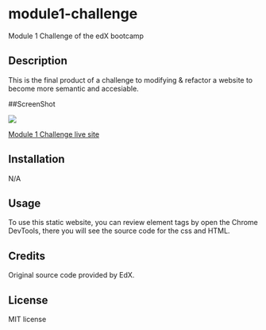 # module1-challenge
Module 1 Challenge of the edX bootcamp

## Description
This is the final product of a challenge to modifying & refactor a website to become more semantic and accesiable.

##ScreenShot

<img src="./assests/01-siteView.jpg">

<a href="https://ph8tfunk.github.io/module1-challenge/">Module 1 Challenge live site</a>

## Installation
N/A

## Usage
To use this static website, you can review element tags by open the Chrome DevTools, there you will see the source code for the css and HTML.

## Credits
Original source code provided by EdX.

## License
MIT license

